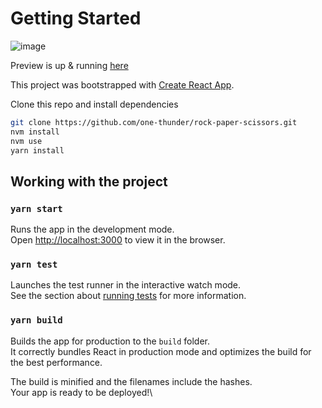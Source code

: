 # Getting Started

![image](https://github.com/reanimatedmanx/rock-paper-scissors/assets/32410574/074a0d51-0e86-4716-949c-7842ae99590c)


Preview is up & running [here](https://adoring-sinoussi-18b38a.netlify.app/)

This project was bootstrapped with [Create React App](https://github.com/facebook/create-react-app).

Clone this repo and install dependencies

```bash
git clone https://github.com/one-thunder/rock-paper-scissors.git
nvm install
nvm use
yarn install
```

## Working with the project

### `yarn start`

Runs the app in the development mode.\
Open [http://localhost:3000](http://localhost:3000) to view it in the browser.

### `yarn test`

Launches the test runner in the interactive watch mode.\
See the section about [running tests](https://facebook.github.io/create-react-app/docs/running-tests) for more information.

### `yarn build`

Builds the app for production to the `build` folder.\
It correctly bundles React in production mode and optimizes the build for the best performance.

The build is minified and the filenames include the hashes.\
Your app is ready to be deployed!\

